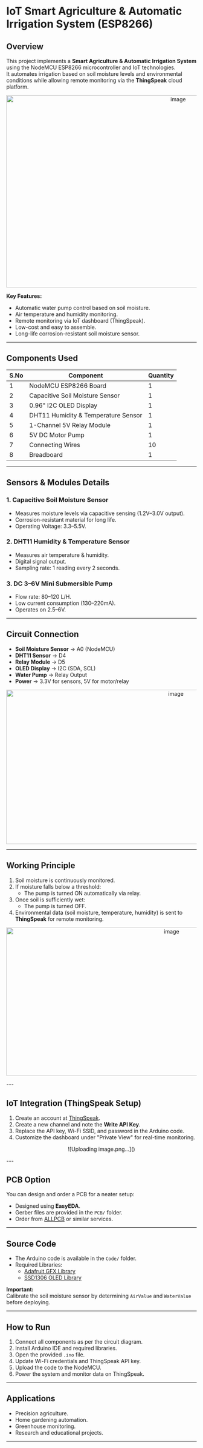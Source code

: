 # IoT Smart Agriculture & Automatic Irrigation System (ESP8266)

## Overview
This project implements a **Smart Agriculture & Automatic Irrigation System** using the NodeMCU ESP8266 microcontroller and IoT technologies.  
It automates irrigation based on soil moisture levels and environmental conditions while allowing remote monitoring via the **ThingSpeak** cloud platform.


<p align="center">
   <img width="894" height="507" alt="image" src="https://github.com/user-attachments/assets/99cea169-e439-4806-a8a6-f82800dd5adc" />
</p>


**Key Features:**
- Automatic water pump control based on soil moisture.
- Air temperature and humidity monitoring.
- Remote monitoring via IoT dashboard (ThingSpeak).
- Low-cost and easy to assemble.
- Long-life corrosion-resistant soil moisture sensor.

---

## Components Used
| S.No | Component                              | Quantity |
|------|----------------------------------------|----------|
| 1    | NodeMCU ESP8266 Board                  | 1        |
| 2    | Capacitive Soil Moisture Sensor        | 1        |
| 3    | 0.96" I2C OLED Display                 | 1        |
| 4    | DHT11 Humidity & Temperature Sensor    | 1        |
| 5    | 1-Channel 5V Relay Module              | 1        |
| 6    | 5V DC Motor Pump                       | 1        |
| 7    | Connecting Wires                       | 10       |
| 8    | Breadboard                             | 1        |

---

## Sensors & Modules Details

### 1. Capacitive Soil Moisture Sensor
- Measures moisture levels via capacitive sensing (1.2V–3.0V output).
- Corrosion-resistant material for long life.
- Operating Voltage: 3.3–5.5V.

### 2. DHT11 Humidity & Temperature Sensor
- Measures air temperature & humidity.
- Digital signal output.
- Sampling rate: 1 reading every 2 seconds.

### 3. DC 3–6V Mini Submersible Pump
- Flow rate: 80–120 L/H.
- Low current consumption (130–220mA).
- Operates on 2.5–6V.

---

## Circuit Connection
- **Soil Moisture Sensor** → A0 (NodeMCU)
- **DHT11 Sensor** → D4
- **Relay Module** → D5
- **OLED Display** → I2C (SDA, SCL)
- **Water Pump** → Relay Output
- **Power** → 3.3V for sensors, 5V for motor/relay


<p align="center">
   <img width="882" height="407" alt="image" src="https://github.com/user-attachments/assets/75c70033-32ff-467d-9d76-a2151df775dc" />
</p>

---

## Working Principle
1. Soil moisture is continuously monitored.
2. If moisture falls below a threshold:
   - The pump is turned ON automatically via relay.
3. Once soil is sufficiently wet:
   - The pump is turned OFF.
4. Environmental data (soil moisture, temperature, humidity) is sent to **ThingSpeak** for remote monitoring.

<p align="center">
<img width="859" height="391" alt="image" src="https://github.com/user-attachments/assets/863b7f29-74cb-4013-8452-61c8d7cd8234" />
</p>
---

## IoT Integration (ThingSpeak Setup)
1. Create an account at [ThingSpeak](https://thingspeak.com/).
2. Create a new channel and note the **Write API Key**.
3. Replace the API key, Wi-Fi SSID, and password in the Arduino code.
4. Customize the dashboard under "Private View" for real-time monitoring.


<p align="center">
   ![Uploading image.png…]()

</p>
---

## PCB Option
You can design and order a PCB for a neater setup:
- Designed using **EasyEDA**.
- Gerber files are provided in the `PCB/` folder.
- Order from [ALLPCB](https://www.allpcb.com/) or similar services.

---

## Source Code
- The Arduino code is available in the `Code/` folder.
- Required Libraries:
  - [Adafruit GFX Library](https://github.com/adafruit/Adafruit-GFX-Library)
  - [SSD1306 OLED Library](https://github.com/adafruit/Adafruit_SSD1306)

**Important:**  
Calibrate the soil moisture sensor by determining `AirValue` and `WaterValue` before deploying.

---

## How to Run
1. Connect all components as per the circuit diagram.
2. Install Arduino IDE and required libraries.
3. Open the provided `.ino` file.
4. Update Wi-Fi credentials and ThingSpeak API key.
5. Upload the code to the NodeMCU.
6. Power the system and monitor data on ThingSpeak.

---

## Applications
- Precision agriculture.
- Home gardening automation.
- Greenhouse monitoring.
- Research and educational projects.

---

